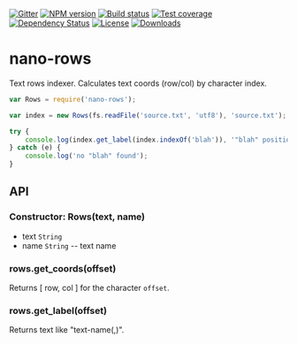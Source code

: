 [![Gitter][gitter-image]][gitter-url]
[![NPM version][npm-image]][npm-url]
[![Build status][travis-image]][travis-url]
[![Test coverage][coveralls-image]][coveralls-url]
[![Dependency Status][david-image]][david-url]
[![License][license-image]][license-url]
[![Downloads][downloads-image]][downloads-url]

# nano-rows
Text rows indexer. Calculates text coords (row/col) by character index.


```js
var Rows = require('nano-rows');

var index = new Rows(fs.readFile('source.txt', 'utf8'), 'source.txt');

try {
	console.log(index.get_label(index.indexOf('blah')), '"blah" position');
} catch (e) {
	console.log('no "blah" found');
}
```

## API

### Constructor: Rows(text, name)

* text `String`
* name `String` -- text name

### rows.get_coords(offset)

Returns [ row, col ] for the character `offset`.

### rows.get_label(offset)

Returns text like "text-name(<row>,<col>)".


[gitter-image]: https://badges.gitter.im/Holixus/nano-rows.svg
[gitter-url]: https://gitter.im/Holixus/nano-rows

[npm-image]: https://badge.fury.io/js/nano-rows.svg
[npm-url]: https://badge.fury.io/js/nano-rows

[github-tag]: http://img.shields.io/github/tag/Holixus/nano-rows.svg
[github-url]: https://github.com/Holixus/nano-rows/tags

[travis-image]: https://travis-ci.org/Holixus/nano-rows.svg?branch=master
[travis-url]: https://travis-ci.org/Holixus/nano-rows

[coveralls-image]: https://coveralls.io/repos/github/Holixus/nano-rows/badge.svg?branch=master
[coveralls-url]: https://coveralls.io/github/Holixus/nano-rows?branch=master

[david-image]: https://david-dm.org/Holixus/nano-rows.svg
[david-url]: https://david-dm.org/Holixus/nano-rows

[license-image]: http://img.shields.io/npm/l/nano-rows.svg
[license-url]: LICENSE

[downloads-image]: http://img.shields.io/npm/dm/nano-rows.svg
[downloads-url]: https://npmjs.org/package/nano-rows
